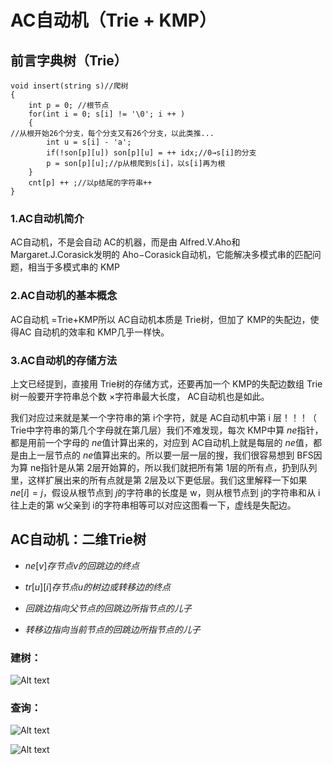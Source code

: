 # AC自动机（Trie + KMP）
## 前言字典树（Trie）
```
void insert(string s)//爬树
{
    int p = 0; //根节点
    for(int i = 0; s[i] != '\0'; i ++ )
    {
//从根开始26个分支，每个分支又有26个分支，以此类推...
        int u = s[i] - 'a';
        if(!son[p][u]) son[p][u] = ++ idx;//0→s[i]的分支
        p = son[p][u];//p从根爬到s[i]，以s[i]再为根
    }
    cnt[p] ++ ;//以p结尾的字符串++
}
```
### 1.AC自动机简介
AC自动机，不是会自动 AC的机器，而是由 Alfred.V.Aho和 Margaret.J.Corasick发明的 Aho−Corasick自动机，它能解决多模式串的匹配问题，相当于多模式串的 KMP

### 2.AC自动机的基本概念
AC自动机 =Trie+KMP所以 AC自动机本质是 Trie树，但加了 KMP的失配边，使得AC
自动机的效率和 KMP几乎一样快。

### 3.AC自动机的存储方法
上文已经提到，直接用 Trie树的存储方式，还要再加一个 KMP的失配边数组
Trie树一般要开字符串总个数 ×字符串最大长度， AC自动机也是如此。

我们对应过来就是某一个字符串的第 i个字符，就是 AC自动机中第 i 层！！！（ Trie中字符串的第几个字母就在第几层）我们不难发现，每次 KMP中算 $ne$指针，都是用前一个字母的 $ne$值计算出来的，对应到 AC自动机上就是每层的 $ne$值，都是由上一层节点的 $ne$值算出来的。所以要一层一层的搜，我们很容易想到 BFS因为算 ne指针是从第 $2$层开始算的，所以我们就把所有第 1层的所有点，扔到队列里，这样扩展出来的所有点就是第 $2$层及以下更低层。我们这里解释一下如果 $ne[i]=j$，假设从根节点到 $j$的字符串的长度是 w，则从根节点到 j的字符串和从 i往上走的第 w父亲到 i的字符串相等可以对应这图看一下，虚线是失配边。

## AC自动机：二维Trie树

- $ne[v]存节点v的回跳边的终点$
- $tr[u][i]存节点u的树边或转移边的终点$

- $回跳边指向父节点的回跳边所指节点的儿子$
- $转移边指向当前节点的回跳边所指节点的儿子$

### 建树：
![Alt text](https://staic.oss-cn-beijing.aliyuncs.com/typora/AC%E8%87%AA%E5%8A%A8%E6%9C%BA1.png)

### 查询：
![Alt text](https://staic.oss-cn-beijing.aliyuncs.com/typora/AC%E8%87%AA%E5%8A%A8%E6%9C%BA2.png)

![Alt text](https://staic.oss-cn-beijing.aliyuncs.com/typora/Trie.png)